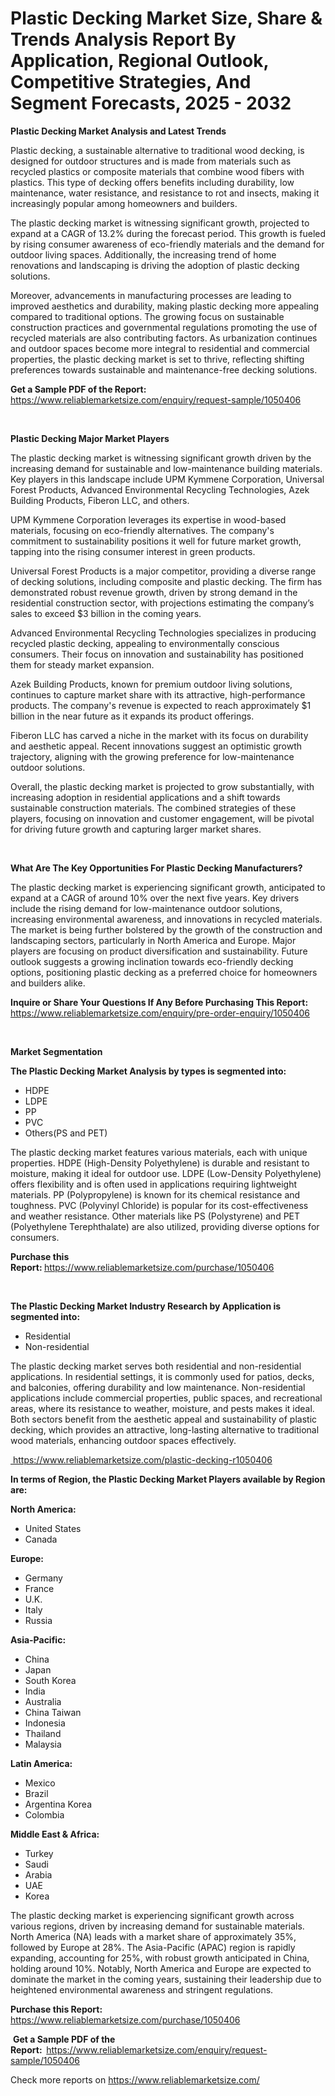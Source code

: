 <p><h1>Plastic Decking Market Size, Share & Trends Analysis Report By Application, Regional Outlook, Competitive Strategies, And Segment Forecasts, 2025 - 2032</h1></p><p><strong>Plastic Decking Market Analysis and Latest Trends</strong></p>
<p><p>Plastic decking, a sustainable alternative to traditional wood decking, is designed for outdoor structures and is made from materials such as recycled plastics or composite materials that combine wood fibers with plastics. This type of decking offers benefits including durability, low maintenance, water resistance, and resistance to rot and insects, making it increasingly popular among homeowners and builders.</p><p>The plastic decking market is witnessing significant growth, projected to expand at a CAGR of 13.2% during the forecast period. This growth is fueled by rising consumer awareness of eco-friendly materials and the demand for outdoor living spaces. Additionally, the increasing trend of home renovations and landscaping is driving the adoption of plastic decking solutions.</p><p>Moreover, advancements in manufacturing processes are leading to improved aesthetics and durability, making plastic decking more appealing compared to traditional options. The growing focus on sustainable construction practices and governmental regulations promoting the use of recycled materials are also contributing factors. As urbanization continues and outdoor spaces become more integral to residential and commercial properties, the plastic decking market is set to thrive, reflecting shifting preferences towards sustainable and maintenance-free decking solutions.</p></p>
<p><strong>Get a Sample PDF of the Report:&nbsp;</strong> <a href="https://www.reliablemarketsize.com/enquiry/request-sample/1050406?utm_campaign=3114&utm_medium=2&utm_source=Github&utm_content=ia&utm_term=02042025&utm_id=plastic-decking">https://www.reliablemarketsize.com/enquiry/request-sample/1050406</a></p>
<p>&nbsp;</p>
<p><strong>Plastic Decking Major Market Players</strong></p>
<p><p>The plastic decking market is witnessing significant growth driven by the increasing demand for sustainable and low-maintenance building materials. Key players in this landscape include UPM Kymmene Corporation, Universal Forest Products, Advanced Environmental Recycling Technologies, Azek Building Products, Fiberon LLC, and others.</p><p>UPM Kymmene Corporation leverages its expertise in wood-based materials, focusing on eco-friendly alternatives. The company's commitment to sustainability positions it well for future market growth, tapping into the rising consumer interest in green products.</p><p>Universal Forest Products is a major competitor, providing a diverse range of decking solutions, including composite and plastic decking. The firm has demonstrated robust revenue growth, driven by strong demand in the residential construction sector, with projections estimating the company’s sales to exceed $3 billion in the coming years.</p><p>Advanced Environmental Recycling Technologies specializes in producing recycled plastic decking, appealing to environmentally conscious consumers. Their focus on innovation and sustainability has positioned them for steady market expansion.</p><p>Azek Building Products, known for premium outdoor living solutions, continues to capture market share with its attractive, high-performance products. The company's revenue is expected to reach approximately $1 billion in the near future as it expands its product offerings.</p><p>Fiberon LLC has carved a niche in the market with its focus on durability and aesthetic appeal. Recent innovations suggest an optimistic growth trajectory, aligning with the growing preference for low-maintenance outdoor solutions.</p><p>Overall, the plastic decking market is projected to grow substantially, with increasing adoption in residential applications and a shift towards sustainable construction materials. The combined strategies of these players, focusing on innovation and customer engagement, will be pivotal for driving future growth and capturing larger market shares.</p></p>
<p>&nbsp;</p>
<p><strong>What Are The Key Opportunities For Plastic Decking Manufacturers?</strong></p>
<p><p>The plastic decking market is experiencing significant growth, anticipated to expand at a CAGR of around 10% over the next five years. Key drivers include the rising demand for low-maintenance outdoor solutions, increasing environmental awareness, and innovations in recycled materials. The market is being further bolstered by the growth of the construction and landscaping sectors, particularly in North America and Europe. Major players are focusing on product diversification and sustainability. Future outlook suggests a growing inclination towards eco-friendly decking options, positioning plastic decking as a preferred choice for homeowners and builders alike.</p></p>
<p><strong>Inquire or Share Your Questions If Any Before Purchasing This Report:</strong> <a href="https://www.reliablemarketsize.com/enquiry/pre-order-enquiry/1050406?utm_campaign=3114&utm_medium=2&utm_source=Github&utm_content=ia&utm_term=02042025&utm_id=plastic-decking">https://www.reliablemarketsize.com/enquiry/pre-order-enquiry/1050406</a></p>
<p>&nbsp;</p>
<p><strong>Market Segmentation</strong></p>
<p><strong>The Plastic Decking Market Analysis by types is segmented into:</strong></p>
<p><ul><li>HDPE</li><li>LDPE</li><li>PP</li><li>PVC</li><li>Others(PS and PET)</li></ul></p>
<p><p>The plastic decking market features various materials, each with unique properties. HDPE (High-Density Polyethylene) is durable and resistant to moisture, making it ideal for outdoor use. LDPE (Low-Density Polyethylene) offers flexibility and is often used in applications requiring lightweight materials. PP (Polypropylene) is known for its chemical resistance and toughness. PVC (Polyvinyl Chloride) is popular for its cost-effectiveness and weather resistance. Other materials like PS (Polystyrene) and PET (Polyethylene Terephthalate) are also utilized, providing diverse options for consumers.</p></p>
<p><strong>Purchase this Report:&nbsp;</strong><a href="https://www.reliablemarketsize.com/purchase/1050406?utm_campaign=3114&utm_medium=2&utm_source=Github&utm_content=ia&utm_term=02042025&utm_id=plastic-decking">https://www.reliablemarketsize.com/purchase/1050406</a></p>
<p>&nbsp;</p>
<p><strong>The Plastic Decking Market Industry Research by Application is segmented into:</strong></p>
<p><ul><li>Residential</li><li>Non-residential</li></ul></p>
<p><p>The plastic decking market serves both residential and non-residential applications. In residential settings, it is commonly used for patios, decks, and balconies, offering durability and low maintenance. Non-residential applications include commercial properties, public spaces, and recreational areas, where its resistance to weather, moisture, and pests makes it ideal. Both sectors benefit from the aesthetic appeal and sustainability of plastic decking, which provides an attractive, long-lasting alternative to traditional wood materials, enhancing outdoor spaces effectively.</p></p>
<p><a href="https://www.reliablemarketsize.com/plastic-decking-r1050406?utm_campaign=3114&utm_medium=2&utm_source=Github&utm_content=ia&utm_term=02042025&utm_id=plastic-decking">&nbsp;https://www.reliablemarketsize.com/plastic-decking-r1050406</a></p>
<p><strong>In terms of Region, the Plastic Decking Market Players available by Region are:</strong></p>
<p>
    <p> <strong> North America: </strong>
        <ul>
            <li>United States</li>
            <li>Canada</li>
        </ul>
        </p> 
    <p> <strong> Europe: </strong>
        <ul>
            <li>Germany</li>
            <li>France</li>
            <li>U.K.</li>
            <li>Italy</li>
            <li>Russia</li>
        </ul>
        </p> 
    <p> <strong> Asia-Pacific: </strong>
        <ul>
            <li>China</li>
            <li>Japan</li>
            <li>South Korea</li>
            <li>India</li>
            <li>Australia</li>
            <li>China Taiwan</li>
            <li>Indonesia</li>
            <li>Thailand</li>
            <li>Malaysia</li>
        </ul>
        </p> 
    <p> <strong> Latin America: </strong>
        <ul>
            <li>Mexico</li>
            <li>Brazil</li>
            <li>Argentina Korea</li>
            <li>Colombia</li>
        </ul>
        </p> 
    <p> <strong> Middle East & Africa: </strong>
        <ul>
            <li>Turkey</li>
            <li>Saudi</li>
            <li>Arabia</li>
            <li>UAE</li>
            <li>Korea</li>
        </ul>
    </p>
    </p>
<p><p>The plastic decking market is experiencing significant growth across various regions, driven by increasing demand for sustainable materials. North America (NA) leads with a market share of approximately 35%, followed by Europe at 28%. The Asia-Pacific (APAC) region is rapidly expanding, accounting for 25%, with robust growth anticipated in China, holding around 10%. Notably, North America and Europe are expected to dominate the market in the coming years, sustaining their leadership due to heightened environmental awareness and stringent regulations.</p></p>
<p><strong>Purchase this Report: </strong><a href="https://www.reliablemarketsize.com/purchase/1050406?utm_campaign=3114&utm_medium=2&utm_source=Github&utm_content=ia&utm_term=02042025&utm_id=plastic-decking">https://www.reliablemarketsize.com/purchase/1050406</a></p>
<p>&nbsp;<strong>Get a Sample PDF of the Report:&nbsp;&nbsp;</strong><a href="https://www.reliablemarketsize.com/enquiry/request-sample/1050406?utm_campaign=3114&utm_medium=2&utm_source=Github&utm_content=ia&utm_term=02042025&utm_id=plastic-decking">https://www.reliablemarketsize.com/enquiry/request-sample/1050406</a></p>
<p><strong></strong></p>
<p>Check more reports on <a href="https://www.reliablemarketsize.com/?utm_campaign=3114&utm_medium=2&utm_source=Github&utm_content=ia&utm_term=02042025&utm_id=plastic-decking">https://www.reliablemarketsize.com/</a></p>